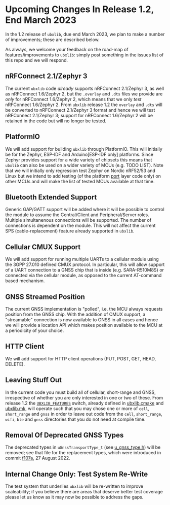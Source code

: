 # Upcoming Changes In Release 1.2, End March 2023
In the 1.2 release of `ubxlib`, due end March 2023, we plan to make a number of improvements; these are described below.

As always, we welcome your feedback on the road-map of features/improvements to `ubxlib`: simply post something in the issues list of this repo and we will respond.

## nRFConnect 2.1/Zephyr 3
The current `ubxlib` code _already_ supports nRFConnect 2.1/Zephyr 3, as well as nRFConnect 1.6/Zephyr 2, but the `.overlay` and `.dts` files we provide are _only_ for nRFConnect 1.6/Zephyr 2, which means that we only _test_ nRFConnect 1.6/Zephyr 2.  From `ubxlib` release 1.2 the `overlay` and `.dts` will be converted to nRFConnect 2.1/Zephyr 3 format and hence we will test nRFConnect 2.1/Zephyr 3; support for nRFConnect 1.6/Zephyr 2 will be retained in the code but will no longer be tested.

## PlatformIO
We will add support for building `ubxlib` through PlatformIO.  This will initially be for the Zephyr, ESP-IDF and Arduino\[ESP-IDF only\] platforms.  Since Zephyr provides support for a wide variety of chipsets this means that `ubxlib` can also be used on a wider variety of MCUs (e.g. TODO LIST).  Note that we will initially only regression test Zephyr on Nordic nRF52/53 and Linux but we intend to add testing (of the platform [port](/port/platform/zephyr/src) layer code only) on other MCUs and will make the list of tested MCUs available at that time.

## Bluetooth Extended Support
Generic GAP/GATT support will be added where it will be possible to control the module to assume the Central/Client and Peripheral/Server roles. Multiple simultanenous connections will be supported. The number of connections is dependent on the module. This will not affect the current SPS (cable-replacement) feature already supported in `ubxlib`.

## Cellular CMUX Support
We will add support for running multiple UARTs to a cellular module using the 3GPP 27.010 defined CMUX protocol.  In particular, this will allow support of a UART connection to a GNSS chip that is inside (e.g. SARA-R510M8S) or connected via the cellular module, as opposed to the current AT-command based mechanism.

## GNSS Streamed Position
The current GNSS implementation is "polled", i.e. the MCU always requests position from the GNSS chip.  With the addition of CMUX support, a "streamable" connection is now available to GNSS in all cases and hence we will provide a location API which makes position available to the MCU at a periodicity of your choice.

## HTTP Client
We will add support for HTTP client operations (PUT, POST, GET, HEAD, DELETE).

## Leaving Stuff Out
In the current code you must build all of cellular, short-range and GNSS, irrespective of whether you are only interested in one or two of these.  From release 1.2 the [`UBXLIB_FEATURES`](https://github.com/u-blox/ubxlib_priv/tree/doc_upcoming_rmea/port#ubxlib_features) switch, already defined in [ubxlib.cmake](/port/ubxlib.cmake) and [ubxlib.mk](/port/ubxlib.mk), will operate such that you may chose one or more of `cell`, `short_range` and `gnss` in order to leave out code from the `cell`, `short_range`, `wifi`, `ble` and `gnss` directories that you do not need at compile time.

## Removal Of Deprecated GNSS Types
The deprecated types in `uGnssTransportType_t` (see [u_gnss_type.h](/gnss/api/u_gnss_type.h)) will be removed; see that file for the replacement types, which were introduced in commit [f107a](https://github.com/u-blox/ubxlib/commit/f107a1c63b5219414220eef1d02bc95458ade36d), 27 August 2022.

## Internal Change Only: Test System Re-Write
The test system that underlies `ubxlib` will be re-written to improve scaleability; if you believe there are areas that deserve better test coverage please let us know as it may now be possible to address the gaps.